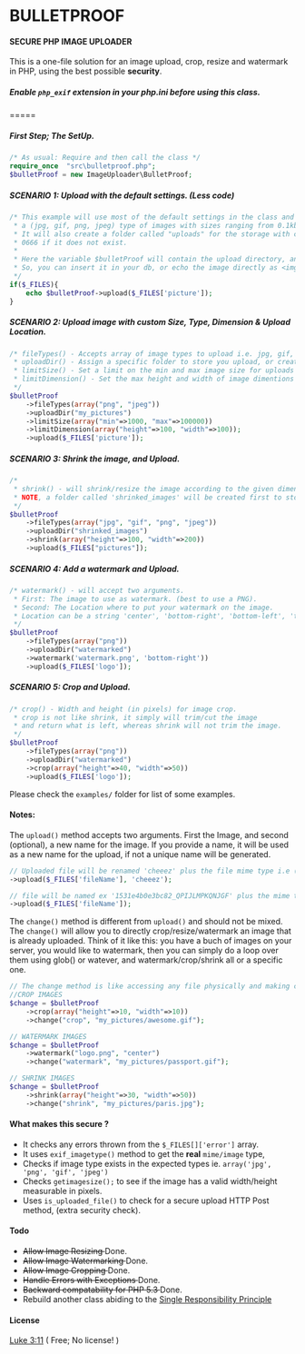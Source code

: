 # BULLETPROOF
#### SECURE PHP IMAGE UPLOADER
This is a one-file solution for an image upload, crop, resize and watermark in PHP, using
the best possible **security**. 

##### **Enable** `php_exif` extension in your php.ini before using this class.
=====
##### First Step; The SetUp. 
````php
/* As usual: Require and then call the class */
require_once  "src\bulletproof.php";
$bulletProof = new ImageUploader\BulletProof;
````

##### SCENARIO 1: Upload with the default settings. (Less code)
````php
/* This example will use most of the default settings in the class and will only upload
 * a (jpg, gif, png, jpeg) type of images with sizes ranging from 0.1kb to max 30kbs
 * It will also create a folder called "uploads" for the storage with chmod (permission)
 * 0666 if it does not exist.
 *
 * Here the variable $bulletProof will contain the upload directory, and the new image name
 * So, you can insert it in your db, or echo the image directly as <img src='{$bulletproof}' />
 */ 
if($_FILES){
    echo $bulletProof->upload($_FILES['picture']);
}
````

##### SCENARIO 2: Upload image with custom Size, Type, Dimension & Upload Location. 
````php
/* fileTypes() - Accepts array of image types to upload i.e. jpg, gif, png..
 * uploadDir() - Assign a specific folder to store you upload, or create it. 
 * limitSize() - Set a limit on the min and max image size for uploads (in bytes)
 * limitDimension() - Set the max height and width of image dimentions (in pixels)
 */
$bulletProof
    ->fileTypes(array("png", "jpeg"))
    ->uploadDir("my_pictures")
    ->limitSize(array("min"=>1000, "max"=>100000))
    ->limitDimension(array("height"=>100, "width"=>100));
    ->upload($_FILES['picture']);
````

##### SCENARIO 3: Shrink the image, and Upload. 
````php
/*
 * shrink() - will shrink/resize the image according to the given dimensions (in pixels) 
 * NOTE, a folder called 'shrinked_images' will be created first to store the uploaded image
 */ 
$bulletProof
    ->fileTypes(array("jpg", "gif", "png", "jpeg"))
    ->uploadDir("shrinked_images")
    ->shrink(array("height"=>100, "width"=>200))
    ->upload($_FILES["pictures"]);
````

##### SCENARIO 4: Add a watermark and Upload. 
````php
/* watermark() - will accept two arguments.
 * First: The image to use as watermark. (best to use a PNG).
 * Second: The Location where to put your watermark on the image.
 * Location can be a string 'center', 'bottom-right', 'bottom-left', 'top-left'...
 */
$bulletProof
    ->fileTypes(array("png"))
    ->uploadDir("watermarked")
    ->watermark('watermark.png', 'bottom-right'))
    ->upload($_FILES['logo']);
````

##### SCENARIO 5: Crop and Upload. 
````php
/* crop() - Width and height (in pixels) for image crop.
 * crop is not like shrink, it simply will trim/cut the image
 * and return what is left, whereas shrink will not trim the image.
 */
$bulletProof
    ->fileTypes(array("png"))
    ->uploadDir("watermarked")
    ->crop(array("height"=>40, "width"=>50))
    ->upload($_FILES['logo']);
````

Please check the `examples/` folder for list of some examples.


#### Notes:
 The `upload()` method accepts two arguments. First the Image, and second (optional), a new name for the image.
 If you provide a name, it will be used as a new name for the upload, if not a unique name will be generated.
````php
// Uploaded file will be renamed 'cheeez' plus the file mime type i.e (jpg/png/gif...).
->upload($_FILES['fileName'], 'cheeez');

// file will be named ex '1531e4b0e3bc82_QPIJLMPKQNJGF' plus the mime type
->upload($_FILES['fileName']);
````

The `change()` method is different from `upload()` and should not be mixed.
The `change()` will allow you to directly crop/resize/watermark an image that is already uploaded.
Think of it like this: you have a buch of images on your server, you would like to watermark, then 
you can simply do a loop over them using glob() or watever, and watermark/crop/shrink all or 
a specific one. 

```php
// The change method is like accessing any file physically and making change to it. 
//CROP IMAGES
$change = $bulletProof
 	->crop(array("height"=>10, "width"=>10))
 	->change("crop", "my_pictures/awesome.gif");

// WATERMARK IMAGES
$change = $bulletProof
 	->watermark("logo.png", "center")
 	->change("watermark", "my_pictures/passport.gif");

// SHRINK IMAGES
$change = $bulletProof
 	->shrink(array("height"=>30, "width"=>50))
 	->change("shrink", "my_pictures/paris.jpg");
````

#### What makes this secure ?
* It checks any errors thrown from the `$_FILES[]['error']` array. 
* It uses `exif_imagetype()` method to get the **real** `mime/image` type,
* Checks if image type exists in the expected types ie. `array('jpg', 'png', 'gif', 'jpeg')`
* Checks `getimagesize();` to see if the image has a valid width/height measurable in pixels.
* Uses `is_uploaded_file()` to check for a secure upload HTTP Post method, (extra security check).



#### Todo
* <del> Allow Image Resizing </del> Done.
* <del> Allow Image Watermarking </del> Done.
* <del> Allow Image Cropping </del> Done.
* <del> Handle Errors with Exceptions </del> Done.
* <del> Backward compatability for PHP 5.3 </del> Done. 
* Rebuild another class abiding to the [Single Responsibility Principle](http://en.wikipedia.org/wiki/Single_responsibility_principle)




#### License  
[Luke 3:11](http://www.kingjamesbibleonline.org/Luke-3-11/) ( Free; No license! )

